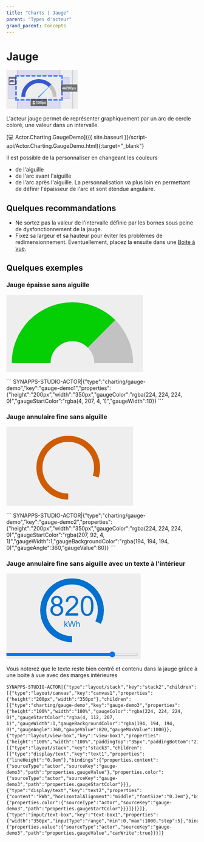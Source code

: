 ```yaml
---
title: "Charts | Jauge"
parent: "Types d'acteur"
grand_parent: Concepts
---
```



# Jauge

![SynApps](../../assets/concepts/actor/charting_gauge/gauge.png)

L'acteur jauge permet de représenter graphiquement par un arc de cercle coloré, une valeur dans un intervalle.

[&#x1F4BB; Actor.Charting.GaugeDemo]({{ site.baseurl }}/script-api/Actor.Charting.GaugeDemo.html){:target="_blank"}

Il est possible de la personnaliser en changeant les couleurs
- de l'aiguille
- de l'arc avant l'aiguille
- de l'arc après l'aiguille.
La personnalisation va plus loin en permettant de définir l'épaisseur de l'arc et sont étendue angulaire.

## Quelques recommandations

- Ne sortez pas la valeur de l'intervalle définie par les bornes sous peine de dysfonctionnement de la jauge.
- Fixez sa largeur et sa hauteur pour éviter les problèmes de redimensionnement. Éventuellement, placez la ensuite dans une [Boite à vue](./layout-view-box.md).

## Quelques exemples

### Jauge épaisse sans aiguille

<div class="code-example" markdown="1">

![SynApps](../../assets/concepts/actor/charting_gauge/gauge01.png)

</div>
```
SYNAPPS-STUDIO-ACTOR|{"type":"charting/gauge-demo","key":"gauge-demo1","properties":{"height":"200px","width":"350px","gaugeColor":"rgba(224, 224, 224, 0)","gaugeStartColor":"rgba(4, 207, 4, 1)","gaugeWidth":10}}
```

### Jauge annulaire fine sans aiguille

<div class="code-example" markdown="1">

![SynApps](../../assets/concepts/actor/charting_gauge/gauge02.png)

</div>
```
SYNAPPS-STUDIO-ACTOR|{"type":"charting/gauge-demo","key":"gauge-demo2","properties":{"height":"200px","width":"350px","gaugeColor":"rgba(224, 224, 224, 0)","gaugeStartColor":"rgba(207, 92, 4, 1)","gaugeWidth":1,"gaugeBackgroundColor":"rgba(194, 194, 194, 0)","gaugeAngle":360,"gaugeValue":80}}
```

### Jauge annulaire fine sans aiguille avec un texte à l'intérieur

<div class="code-example" markdown="1">

![SynApps](../../assets/concepts/actor/charting_gauge/gauge03.gif)

Vous noterez que le texte reste bien centré et contenu dans la jauge grâce à une boite à vue avec des marges intérieures
</div>

```
SYNAPPS-STUDIO-ACTOR|{"type":"layout/stack","key":"stack2","children":[{"type":"layout/canvas","key":"canvas1","properties":{"height":"200px","width":"350px"},"children":[{"type":"charting/gauge-demo","key":"gauge-demo3","properties":{"height":"100%","width":"100%","gaugeColor":"rgba(224, 224, 224, 0)","gaugeStartColor":"rgba(4, 112, 207, 1)","gaugeWidth":1,"gaugeBackgroundColor":"rgba(194, 194, 194, 0)","gaugeAngle":360,"gaugeValue":820,"gaugeMaxValue":1000}},{"type":"layout/view-box","key":"view-box1","properties":{"height":"100%","width":"100%","paddingTop":"35px","paddingBottom":"27px","paddingRight":"115px","paddingLeft":"115px"},"children":[{"type":"layout/stack","key":"stack3","children":[{"type":"display/text","key":"text1","properties":{"lineHeight":"0.9em"},"bindings":{"properties.content":{"sourceType":"actor","sourceKey":"gauge-demo3","path":"properties.gaugeValue"},"properties.color":{"sourceType":"actor","sourceKey":"gauge-demo3","path":"properties.gaugeStartColor"}}},{"type":"display/text","key":"text2","properties":{"content":"kWh","horizontalAlignment":"middle","fontSize":"0.3em"},"bindings":{"properties.color":{"sourceType":"actor","sourceKey":"gauge-demo3","path":"properties.gaugeStartColor"}}}]}]}]},{"type":"input/text-box","key":"text-box1","properties":{"width":"350px","inputType":"range","min":0,"max":1000,"step":5},"bindings":{"properties.value":{"sourceType":"actor","sourceKey":"gauge-demo3","path":"properties.gaugeValue","canWrite":true}}}]}
```

